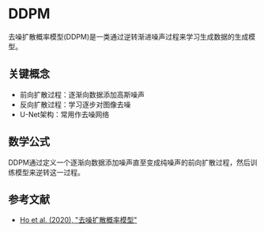 # DDPM

去噪扩散概率模型(DDPM)是一类通过逆转渐进噪声过程来学习生成数据的生成模型。

## 关键概念

- 前向扩散过程：逐渐向数据添加高斯噪声
- 反向扩散过程：学习逐步对图像去噪
- U-Net架构：常用作去噪网络

## 数学公式

DDPM通过定义一个逐渐向数据添加噪声直至变成纯噪声的前向扩散过程，然后训练模型来逆转这一过程。

## 参考文献

- [Ho et al. (2020), "去噪扩散概率模型"](https://arxiv.org/abs/2006.11239)
